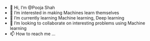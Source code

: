- 👋 Hi, I’m @Pooja Shah
- 👀 I’m interested in making Machines learn themselves
- 🌱 I’m currently learning Machine learning, Deep learning
- 💞️ I’m looking to collaborate on interesting problems using Machine learning
- 📫 How to reach me ...

<!---
ps9918/ps9918 is a ✨ special ✨ repository because its `README.md` (this file) appears on your GitHub profile.
You can click the Preview link to take a look at your changes.
--->
